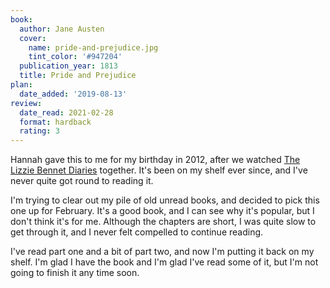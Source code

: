 ```yaml
---
book:
  author: Jane Austen
  cover:
    name: pride-and-prejudice.jpg
    tint_color: '#947204'
  publication_year: 1813
  title: Pride and Prejudice
plan:
  date_added: '2019-08-13'
review:
  date_read: 2021-02-28
  format: hardback
  rating: 3
---
```


Hannah gave this to me for my birthday in 2012, after we watched [The Lizzie Bennet Diaries](https://en.wikipedia.org/wiki/The_Lizzie_Bennet_Diaries) together.
It's been on my shelf ever since, and I've never quite got round to reading it.

I'm trying to clear out my pile of old unread books, and decided to pick this one up for February.
It's a good book, and I can see why it's popular, but I don't think it's for me.
Although the chapters are short, I was quite slow to get through it, and I never felt compelled to continue reading.

I've read part one and a bit of part two, and now I'm putting it back on my shelf.
I'm glad I have the book and I'm glad I've read some of it, but I'm not going to finish it any time soon.